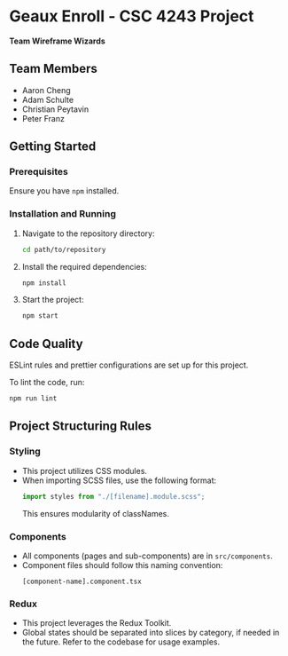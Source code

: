 # Geaux Enroll - CSC 4243 Project

**Team Wireframe Wizards**

## Team Members

- Aaron Cheng
- Adam Schulte
- Christian Peytavin
- Peter Franz

## Getting Started

### Prerequisites

Ensure you have `npm` installed.

### Installation and Running

1. Navigate to the repository directory:

   ```bash
   cd path/to/repository
   ```

2. Install the required dependencies:

   ```bash
   npm install
   ```

3. Start the project:
   ```bash
   npm start
   ```

## Code Quality

ESLint rules and prettier configurations are set up for this project.

To lint the code, run:

```bash
npm run lint
```

## Project Structuring Rules

### Styling

- This project utilizes CSS modules.
- When importing SCSS files, use the following format:
  ```typescript
  import styles from "./[filename].module.scss";
  ```
  This ensures modularity of classNames.

### Components

- All components (pages and sub-components) are in `src/components`.
- Component files should follow this naming convention:
  ```
  [component-name].component.tsx
  ```

### Redux

- This project leverages the Redux Toolkit.
- Global states should be separated into slices by category, if needed in the future. Refer to the codebase for usage examples.

```

```
